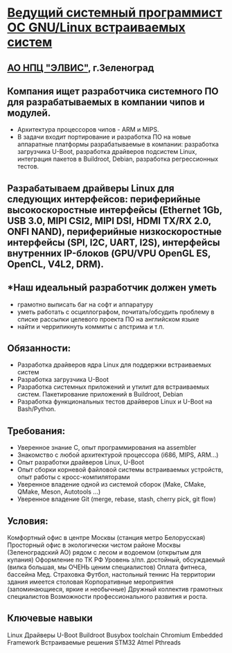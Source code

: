 
# [ Ведущий системный программист ОС GNU/Linux встраиваемых систем](https://hh.ru/vacancy/26000377)

## [АО НПЦ "ЭЛВИС"](https://hh.ru/employer/206972), г.Зеленоград


## Компания ищет разработчика системного ПО для разрабатываемых в компании чипов и модулей. 
* Архитектура процессоров чипов - ARM и MIPS. 
* В задачи входит портирование и разработка ПО на новые аппаратные платформы разрабатываемые в компании: разработка загрузчика U-Boot, разработка драйверов подсистем Linux, интеграция пакетов в Buildroot, Debian, разработка регрессионных тестов.

## Разрабатываем драйверы Linux для следующих интерфейсов: периферийные высокоскоростные интерфейсы (Ethernet 1Gb, USB 3.0, MIPI CSI2, MIPI DSI, HDMI TX/RX 2.0, ONFI NAND), периферийные низкоскоростные интерфейсы (SPI, I2C, UART, I2S), интерфейсы внутренних IP-блоков (GPU/VPU OpenGL ES, OpenCL, V4L2, DRM).

## *Наш идеальный разработчик должен уметь
* грамотно выписать баг на софт и аппаратуру
* уметь работать с осциллографом, почитать/обсудить проблему в списке рассылки целевого проекта ПО на английском языке
* найти и черрипикнуть коммиты с апстрима и т.п.

## Обязанности:

* Разработка драйверов ядра Linux для поддержки встраиваемых систем
* Разработка загрузчика U-Boot
* Разработка системных приложений и утилит для встраиваемых систем. Пакетирование приложений в Buildroot, Debian
* Разработка функциональных тестов драйверов Linux и U-Boot на Bash/Python.

## Требования:
* Уверенное знание C, опыт программирования на assembler
* Знакомство с любой архитектурой процессора (i686, MIPS, ARM...)
* Опыт разработки драйверов Linux, U-Boot
* Опыт сборки корневой файловой системы встраиваемых устройств, опыт работы с кросс-компиляторами
* Уверенное владение одной из системой сборок (Make, CMake, QMake, Meson, Autotools ...)
* Уверенное владение Git (merge, rebase, stash, cherry pick, git flow)

## Условия:

Комфортный офис в центре Москвы (станция метро Белорусская)
Просторный офис в экологически чистом районе Москвы (Зеленоградский АО) рядом с лесом и водоемом (открытым для купания)
Оформление по ТК РФ
Уровень з/пл. достойный, обсуждаемый (вилка большая, мы ОЧЕНЬ ценим специалистов)
Оплата фитнеса, бассейна
Мед. Страховка
Футбол, настольный теннис
На территории здания имеется столовая
Корпоративные мероприятия (запоминающиеся, яркие и необычные)
Дружный коллектив грамотных специалистов
Возможности профессионального развития и роста.

## Ключевые навыки

Linux
Драйверы
U-Boot
Buildroot
Busybox
toolchain
Chromium Embedded Framework
Встраиваемые решения
STM32
Atmel
Pthreads

